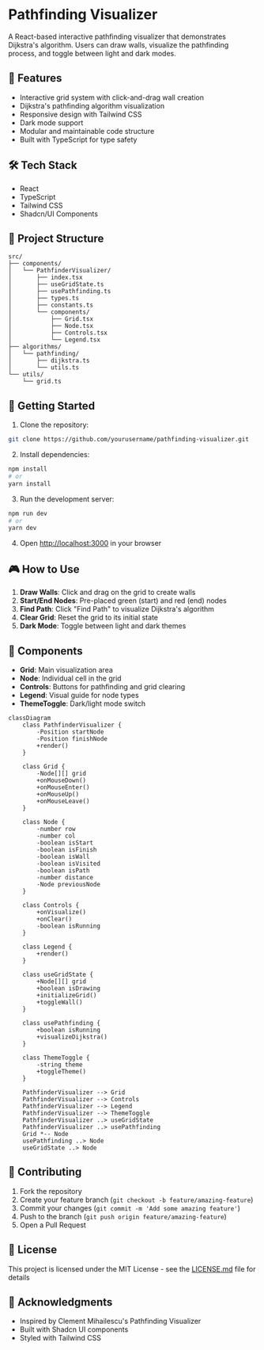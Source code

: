 # Pathfinding Visualizer

A React-based interactive pathfinding visualizer that demonstrates Dijkstra's algorithm. Users can draw walls, visualize the pathfinding process, and toggle between light and dark modes.

## 🚀 Features

- Interactive grid system with click-and-drag wall creation
- Dijkstra's pathfinding algorithm visualization
- Responsive design with Tailwind CSS
- Dark mode support
- Modular and maintainable code structure
- Built with TypeScript for type safety

## 🛠️ Tech Stack

- React
- TypeScript
- Tailwind CSS
- Shadcn/UI Components

## 📁 Project Structure

```
src/
├── components/
│   └── PathfinderVisualizer/
│       ├── index.tsx
│       ├── useGridState.ts
│       ├── usePathfinding.ts
│       ├── types.ts
│       ├── constants.ts
│       └── components/
│           ├── Grid.tsx
│           ├── Node.tsx
│           ├── Controls.tsx
│           └── Legend.tsx
├── algorithms/
│   └── pathfinding/
│       ├── dijkstra.ts
│       └── utils.ts
└── utils/
    └── grid.ts
```

## 🚀 Getting Started

1. Clone the repository:
```bash
git clone https://github.com/yourusername/pathfinding-visualizer.git
```

2. Install dependencies:
```bash
npm install
# or
yarn install
```

3. Run the development server:
```bash
npm run dev
# or
yarn dev
```

4. Open [http://localhost:3000](http://localhost:3000) in your browser

## 🎮 How to Use

1. **Draw Walls**: Click and drag on the grid to create walls
2. **Start/End Nodes**: Pre-placed green (start) and red (end) nodes
3. **Find Path**: Click "Find Path" to visualize Dijkstra's algorithm
4. **Clear Grid**: Reset the grid to its initial state
5. **Dark Mode**: Toggle between light and dark themes

## 🧩 Components

- **Grid**: Main visualization area
- **Node**: Individual cell in the grid
- **Controls**: Buttons for pathfinding and grid clearing
- **Legend**: Visual guide for node types
- **ThemeToggle**: Dark/light mode switch

```mermaid
classDiagram
    class PathfinderVisualizer {
        -Position startNode
        -Position finishNode
        +render()
    }

    class Grid {
        -Node[][] grid
        +onMouseDown()
        +onMouseEnter()
        +onMouseUp()
        +onMouseLeave()
    }

    class Node {
        -number row
        -number col
        -boolean isStart
        -boolean isFinish
        -boolean isWall
        -boolean isVisited
        -boolean isPath
        -number distance
        -Node previousNode
    }

    class Controls {
        +onVisualize()
        +onClear()
        -boolean isRunning
    }

    class Legend {
        +render()
    }

    class useGridState {
        +Node[][] grid
        +boolean isDrawing
        +initializeGrid()
        +toggleWall()
    }

    class usePathfinding {
        +boolean isRunning
        +visualizeDijkstra()
    }

    class ThemeToggle {
        -string theme
        +toggleTheme()
    }

    PathfinderVisualizer --> Grid
    PathfinderVisualizer --> Controls
    PathfinderVisualizer --> Legend
    PathfinderVisualizer --> ThemeToggle
    PathfinderVisualizer ..> useGridState
    PathfinderVisualizer ..> usePathfinding
    Grid *-- Node
    usePathfinding ..> Node
    useGridState ..> Node
```

## 🤝 Contributing

1. Fork the repository
2. Create your feature branch (`git checkout -b feature/amazing-feature`)
3. Commit your changes (`git commit -m 'Add some amazing feature'`)
4. Push to the branch (`git push origin feature/amazing-feature`)
5. Open a Pull Request

## 📝 License

This project is licensed under the MIT License - see the [LICENSE.md](LICENSE.md) file for details

## 🙏 Acknowledgments

- Inspired by Clement Mihailescu's Pathfinding Visualizer
- Built with Shadcn UI components
- Styled with Tailwind CSS
